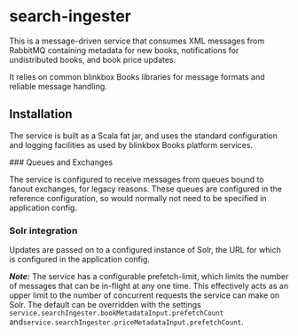 search-ingester
===============

This is a message-driven service that consumes XML messages from RabbitMQ containing metadata for new books, notifications for undistributed books, and book price updates.

It relies on common blinkbox Books libraries for message formats and reliable message handling.

## Installation

The service is built as a Scala fat jar, and uses the standard configuration and logging facilities as used by blinkbox Books platform services.

### Queues and Exchanges

The service is configured to receive messages from queues bound to fanout exchanges, for legacy reasons. These queues are configured in the reference configuration, so would normally not need to be specified in application config.

### Solr integration

Updates are passed on to a configured instance of Solr, the URL for which is configured in the application config.

***Note:*** The service has a configurable prefetch-limit, which limits the number of messages that can be in-flight at any one time. This effectively acts as an upper limit to the number of concurrent requests the service can make on Solr. The default can be overridden with the settings `service.searchIngester.bookMetadataInput.prefetchCount` and`service.searchIngester.priceMetadataInput.prefetchCount`.
